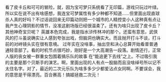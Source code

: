 看了皮卡丘和可可的冒险，就，因为宝可梦只系统看了无印篇，游戏只玩过叶绿。所以实在说不出有啥感想，我连宝可梦属性有多少种都不知道……但里面出现直球杀人真的好吗？不过话说回来无印篇动则把一个城市的人精控变小人这种真有点让我产生心理阴影的情节，没准这剧场版已经很温柔了。还有为啥只出现了皮卡丘？其他神奇宝贝呢？
英雄本色完成，我是指水浒传林冲的那个。还蛮有意思，武侠风的打斗虽说确实让人感到夸张出戏，但脑洞也确实大。而且抛开打斗不谈，打斗前的对峙镜头实在很有意境。
过年实在没啥事，抽出空和决心总算开始看普普通通轻音部了。看的时机节点很巧妙，刚好是一个大高潮告一段落。剧情还行，正常人版的丧女被一群重女包围着搞乐队的故事 在“能追更下去线”之上。不过吸引我的主要是那个贝斯手的演艺。啊，里面出现的人有点一股脑而且没啥绰号所以记不太住名字。对了，最近的二次元乐队为啥多多少少都爱沾点女同啊。不要误会，我的意思是干得漂亮。百合赛高！搞姬拯救二次元！